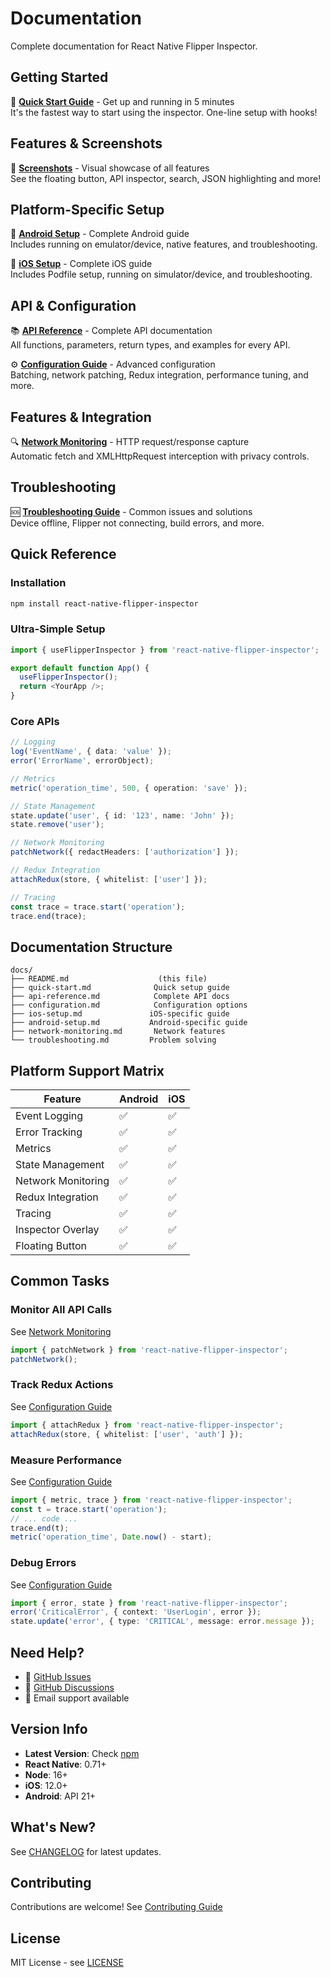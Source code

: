 # Documentation

Complete documentation for React Native Flipper Inspector.

## Getting Started

📖 **[Quick Start Guide](./quick-start.md)** - Get up and running in 5 minutes  
It's the fastest way to start using the inspector. One-line setup with hooks!

## Features & Screenshots

📸 **[Screenshots](./screenshots.md)** - Visual showcase of all features  
See the floating button, API inspector, search, JSON highlighting and more!

## Platform-Specific Setup

🤖 **[Android Setup](./android-setup.md)** - Complete Android guide  
Includes running on emulator/device, native features, and troubleshooting.

🍎 **[iOS Setup](./ios-setup.md)** - Complete iOS guide  
Includes Podfile setup, running on simulator/device, and troubleshooting.

## API & Configuration

📚 **[API Reference](./api-reference.md)** - Complete API documentation  
All functions, parameters, return types, and examples for every API.

⚙️ **[Configuration Guide](./configuration.md)** - Advanced configuration  
Batching, network patching, Redux integration, performance tuning, and more.

## Features & Integration

🔍 **[Network Monitoring](./network-monitoring.md)** - HTTP request/response capture  
Automatic fetch and XMLHttpRequest interception with privacy controls.

## Troubleshooting

🆘 **[Troubleshooting Guide](./troubleshooting.md)** - Common issues and solutions  
Device offline, Flipper not connecting, build errors, and more.

## Quick Reference

### Installation

```bash
npm install react-native-flipper-inspector
```

### Ultra-Simple Setup

```typescript
import { useFlipperInspector } from 'react-native-flipper-inspector';

export default function App() {
  useFlipperInspector();
  return <YourApp />;
}
```

### Core APIs

```typescript
// Logging
log('EventName', { data: 'value' });
error('ErrorName', errorObject);

// Metrics
metric('operation_time', 500, { operation: 'save' });

// State Management
state.update('user', { id: '123', name: 'John' });
state.remove('user');

// Network Monitoring
patchNetwork({ redactHeaders: ['authorization'] });

// Redux Integration
attachRedux(store, { whitelist: ['user'] });

// Tracing
const trace = trace.start('operation');
trace.end(trace);
```

## Documentation Structure

```
docs/
├── README.md                    (this file)
├── quick-start.md              Quick setup guide
├── api-reference.md            Complete API docs
├── configuration.md            Configuration options
├── ios-setup.md               iOS-specific guide
├── android-setup.md           Android-specific guide
├── network-monitoring.md       Network features
└── troubleshooting.md         Problem solving
```

## Platform Support Matrix

| Feature | Android | iOS |
|---------|---------|-----|
| Event Logging | ✅ | ✅ |
| Error Tracking | ✅ | ✅ |
| Metrics | ✅ | ✅ |
| State Management | ✅ | ✅ |
| Network Monitoring | ✅ | ✅ |
| Redux Integration | ✅ | ✅ |
| Tracing | ✅ | ✅ |
| Inspector Overlay | ✅ | ✅ |
| Floating Button | ✅ | ✅ |

## Common Tasks

### Monitor All API Calls

See [Network Monitoring](./network-monitoring.md)

```typescript
import { patchNetwork } from 'react-native-flipper-inspector';
patchNetwork();
```

### Track Redux Actions

See [Configuration Guide](./configuration.md#redux-integration)

```typescript
import { attachRedux } from 'react-native-flipper-inspector';
attachRedux(store, { whitelist: ['user', 'auth'] });
```

### Measure Performance

See [Configuration Guide](./configuration.md#performance-tracking)

```typescript
import { metric, trace } from 'react-native-flipper-inspector';
const t = trace.start('operation');
// ... code ...
trace.end(t);
metric('operation_time', Date.now() - start);
```

### Debug Errors

See [Configuration Guide](./configuration.md#error-handling)

```typescript
import { error, state } from 'react-native-flipper-inspector';
error('CriticalError', { context: 'UserLogin', error });
state.update('error', { type: 'CRITICAL', message: error.message });
```

## Need Help?

- 🐛 [GitHub Issues](https://github.com/khokanuzzman/react-native-flipper-inspector/issues)
- 💬 [GitHub Discussions](https://github.com/khokanuzzman/react-native-flipper-inspector/discussions)
- 📧 Email support available

## Version Info

- **Latest Version**: Check [npm](https://www.npmjs.com/package/react-native-flipper-inspector)
- **React Native**: 0.71+
- **Node**: 16+
- **iOS**: 12.0+
- **Android**: API 21+

## What's New?

See [CHANGELOG](../CHANGELOG.md) for latest updates.

## Contributing

Contributions are welcome! See [Contributing Guide](../CONTRIBUTING.md)

## License

MIT License - see [LICENSE](../LICENSE)
